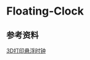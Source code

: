 # Floating-Clock
## 参考资料
[3D打印悬浮时钟](https://www.bilibili.com/video/BV1Pv4y1s7A2/?spm_id_from=333.337.search-card.all.click&vd_source=2cf9620c0fc780ec3ddac064e19ef80e)
